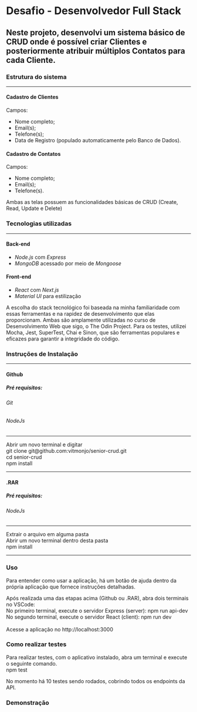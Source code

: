 # Desafio - Desenvolvedor Full Stack

## Neste projeto, desenvolvi um sistema básico de CRUD onde é possível criar Clientes e posteriormente atribuir múltiplos Contatos para cada Cliente.

### Estrutura do sistema
<hr>

#### Cadastro de Clientes
Campos:
* Nome completo;
* Email(s);
* Telefone(s);
* Data de Registro (populado automaticamente pelo Banco de Dados).

#### Cadastro de Contatos
Campos:
* Nome completo;
* Email(s);
* Telefone(s).

Ambas as telas possuem as funcionalidades básicas de CRUD (Create, Read, Update e Delete)

### Tecnologias utilizadas
<hr>

#### Back-end
* <em>Node.js</em> com <em>Express</em>
* <em>MongoDB</em> acessado por meio de <em>Mongoose</em>

#### Front-end
* <em>React</em> com <em>Next.js</em>
* <em>Material UI</em> para estilização

A escolha do stack tecnológico foi baseada na minha familiaridade com essas ferramentas e na rapidez de desenvolvimento que elas proporcionam. Ambas são amplamente utilizadas no curso de Desenvolvimento Web que sigo, o The Odin Project. Para os testes, utilizei Mocha, Jest, SuperTest, Chai e Sinon, que são ferramentas populares e eficazes para garantir a integridade do código.

### Instruções de Instalação
<hr>

#### Github

##### Pré requisitos:
###### Git
###### NodeJs
<hr>
Abrir um novo terminal e digitar <br />
git clone git@github.com:vitmonjo/senior-crud.git <br />
cd senior-crud <br />
npm install <br />

<hr>

#### .RAR

##### Pré requisitos:
###### NodeJs
<hr>
Extrair o arquivo em alguma pasta <br />
Abrir um novo terminal dentro desta pasta <br />
npm install <br />

<hr>


### Uso
Para entender como usar a aplicação, há um botão de ajuda dentro da própria aplicação que fornece instruções detalhadas. <br />

Após realizada uma das etapas acima (Github ou .RAR), abra dois terminais no VSCode: <br />
No primeiro terminal, execute o servidor Express (server): npm run api-dev <br />
No segundo terminal, execute o servidor React (client): npm run dev <br /> <br />
Acesse a aplicação no http://localhost:3000 <br />


### Como realizar testes 
Para realizar testes, com o aplicativo instalado, abra um terminal e execute o seguinte comando. <br />
npm test <br>

No momento há 10 testes sendo rodados, cobrindo todos os endpoints da API. <br />

### Demonstração
